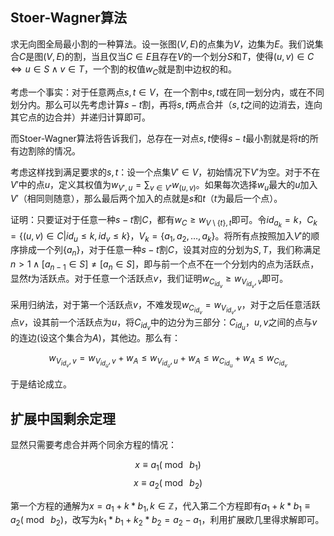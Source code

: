 ## Stoer-Wagner算法

求无向图全局最小割的一种算法。设一张图$(V,E)$的点集为$V$，边集为$E$。我们说集合$C$是图$(V,E)$的割，当且仅当$C\in E$且存在$V$的一个划分$S$和$T$，使得$(u,v)\in C\iff u\in S\land v\in T$，一个割的权值$w_C$就是割中边权的和。

考虑一个事实：对于任意两点$s,t\in V$，在一个割中$s,t$或在同一划分内，或在不同划分内。那么可以先考虑计算$s-t$割，再将$s,t$两点合并（$s,t$之间的边消去，连向其它点的边合并）并递归计算即可。

而Stoer-Wagner算法将告诉我们，总存在一对点$s,t$使得$s-t$最小割就是将$t$的所有边割除的情况。

考虑这样找到满足要求的$s,t$：设一个点集$V'\in V$，初始情况下$V'$为空。对于不在$V'$中的点$u$，定义其权值为$w_{V',u}=\sum_{v\in V'}w_{(u,v)}$。如果每次选择$w_u$最大的$u$加入$V'$（相同则随意），那么最后两个加入的点就是$s$和$t$（$t$为最后一个点）。

证明：只要证对于任意一种$s-t$割$C$，都有$w_C\geq w_{{V\setminus \{t\}},t}$即可。令$id_{a_k}=k$，$C_k=\{(u,v)\in C|id_u\leq k, id_v\leq k\}$，$V_k=\{a_1,a_2,\dots,a_k\}$。将所有点按照加入$V'$的顺序排成一个列$\{a_n\}$，对于任意一种$s-t$割$C$，设其对应的分划为$S,T$，我们称满足$n>1\land [a_{n-1}\in S]\neq[a_n\in S]$，即与前一个点不在一个分划内的点为活跃点，显然$t$为活跃点。对于任意一个活跃点$v$，我们证明$w_{C_{id_v}}\geq w_{V_{id_v},v}$即可。

采用归纳法，对于第一个活跃点$v$，不难发现$w_{C_{id_v}}=w_{V_{id_v},v}$，对于之后任意活跃点$v$，设其前一个活跃点为$u$，将$C_{id_v}$中的边分为三部分：$C_{id_u}$，$u,v$之间的点与$v$的连边(设这个集合为$A$)，其他边。那么有：

$$w_{V_{id_v},v}=w_{V_{id_u},v}+w_A\leq w_{V_{id_u},u}+w_A\leq w_{C_{id_u}}+w_A\leq w_{C_{id_v}}$$

于是结论成立。

## 扩展中国剩余定理

显然只需要考虑合并两个同余方程的情况：

$$x\equiv a_1(\bmod \ b_1)$$
$$x\equiv a_2(\bmod\ b_2)$$

第一个方程的通解为$x=a_1+k*b_1,k\in \mathbb{Z}$，代入第二个方程即有$a_1+k*b_1\equiv a_2(\bmod \ b_2)$，改写为$k_1*b_1+k_2*b_2=a_2-a_1$，利用扩展欧几里得求解即可。